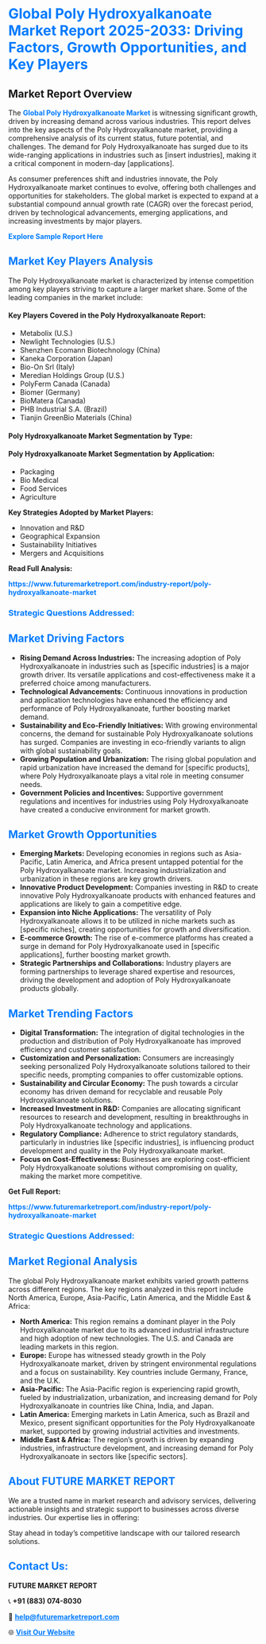 <h1 style="color: #007BFF;">Global Poly Hydroxyalkanoate Market Report 2025-2033: Driving Factors, Growth Opportunities, and Key Players</h1>

<section id="overview">
<h2>Market Report Overview</h2>
<p>The <a href="https://www.futuremarketreport.com/industry-report/poly-hydroxyalkanoate-market" style="color: #007BFF; text-decoration: none;"><strong>Global Poly Hydroxyalkanoate Market</strong></a> is witnessing significant growth, driven by increasing demand across various industries. This report delves into the key aspects of the Poly Hydroxyalkanoate market, providing a comprehensive analysis of its current status, future potential, and challenges. The demand for Poly Hydroxyalkanoate has surged due to its wide-ranging applications in industries such as [insert industries], making it a critical component in modern-day [applications].</p>
<p>As consumer preferences shift and industries innovate, the Poly Hydroxyalkanoate market continues to evolve, offering both challenges and opportunities for stakeholders. The global market is expected to expand at a substantial compound annual growth rate (CAGR) over the forecast period, driven by technological advancements, emerging applications, and increasing investments by major players.</p>
</section>

<section id="overview">
<p><a href="https://www.futuremarketreport.com/request-sample/reportId=114489" style="color: #007BFF; text-decoration: none;"><strong>Explore Sample Report Here</strong></a></p>
</section>

<section id="key-players">
<h2 style="color: #007BFF;">Market Key Players Analysis</h2>
<p>The Poly Hydroxyalkanoate market is characterized by intense competition among key players striving to capture a larger market share. Some of the leading companies in the market include:</p>
<h4>Key Players Covered in the Poly Hydroxyalkanoate Report:</h4>
<ul><li>Metabolix (U.S.)</li><li>Newlight Technologies (U.S.)</li><li>Shenzhen Ecomann Biotechnology (China)</li><li>Kaneka Corporation (Japan)</li><li>Bio-On Srl (Italy)</li><li>Meredian Holdings Group (U.S.)</li><li>PolyFerm Canada (Canada)</li><li>Biomer (Germany)</li><li>BioMatera (Canada)</li><li>PHB Industrial S.A. (Brazil)</li><li>Tianjin GreenBio Materials (China)</li></ul>
<h4>Poly Hydroxyalkanoate Market Segmentation by Type:</h4>
<ul></ul>

<h4>Poly Hydroxyalkanoate Market Segmentation by Application:</h4>
<ul><li>Packaging</li><li>Bio Medical</li><li>Food Services</li><li>Agriculture</li></ul>
<p><strong>Key Strategies Adopted by Market Players:</strong></p>
<ul>
<li>Innovation and R&D</li>
<li>Geographical Expansion</li>
<li>Sustainability Initiatives</li>
<li>Mergers and Acquisitions</li>
</ul>
</section>

<section>
<p><strong>Read Full Analysis: </strong></p><a href="https://www.futuremarketreport.com/industry-report/poly-hydroxyalkanoate-market" style="color: #007BFF; text-decoration: none;"><strong>https://www.futuremarketreport.com/industry-report/poly-hydroxyalkanoate-market</strong></a>
<h3 style="color: #007BFF;">Strategic Questions Addressed:</h3>
</section>

<section id="driving-factors">
<h2 style="color: #007BFF;">Market Driving Factors</h2>
<ul>
<li><strong>Rising Demand Across Industries:</strong> The increasing adoption of Poly Hydroxyalkanoate in industries such as [specific industries] is a major growth driver. Its versatile applications and cost-effectiveness make it a preferred choice among manufacturers.</li>
<li><strong>Technological Advancements:</strong> Continuous innovations in production and application technologies have enhanced the efficiency and performance of Poly Hydroxyalkanoate, further boosting market demand.</li>
<li><strong>Sustainability and Eco-Friendly Initiatives:</strong> With growing environmental concerns, the demand for sustainable Poly Hydroxyalkanoate solutions has surged. Companies are investing in eco-friendly variants to align with global sustainability goals.</li>
<li><strong>Growing Population and Urbanization:</strong> The rising global population and rapid urbanization have increased the demand for [specific products], where Poly Hydroxyalkanoate plays a vital role in meeting consumer needs.</li>
<li><strong>Government Policies and Incentives:</strong> Supportive government regulations and incentives for industries using Poly Hydroxyalkanoate have created a conducive environment for market growth.</li>
</ul>
</section>

<section id="growth-opportunities">
<h2 style="color: #007BFF;">Market Growth Opportunities</h2>
<ul>
<li><strong>Emerging Markets:</strong> Developing economies in regions such as Asia-Pacific, Latin America, and Africa present untapped potential for the Poly Hydroxyalkanoate market. Increasing industrialization and urbanization in these regions are key growth drivers.</li>
<li><strong>Innovative Product Development:</strong> Companies investing in R&D to create innovative Poly Hydroxyalkanoate products with enhanced features and applications are likely to gain a competitive edge.</li>
<li><strong>Expansion into Niche Applications:</strong> The versatility of Poly Hydroxyalkanoate allows it to be utilized in niche markets such as [specific niches], creating opportunities for growth and diversification.</li>
<li><strong>E-commerce Growth:</strong> The rise of e-commerce platforms has created a surge in demand for Poly Hydroxyalkanoate used in [specific applications], further boosting market growth.</li>
<li><strong>Strategic Partnerships and Collaborations:</strong> Industry players are forming partnerships to leverage shared expertise and resources, driving the development and adoption of Poly Hydroxyalkanoate products globally.</li>
</ul>
</section>

<section id="trending-factors">
<h2 style="color: #007BFF;">Market Trending Factors</h2>
<ul>
<li><strong>Digital Transformation:</strong> The integration of digital technologies in the production and distribution of Poly Hydroxyalkanoate has improved efficiency and customer satisfaction.</li>
<li><strong>Customization and Personalization:</strong> Consumers are increasingly seeking personalized Poly Hydroxyalkanoate solutions tailored to their specific needs, prompting companies to offer customizable options.</li>
<li><strong>Sustainability and Circular Economy:</strong> The push towards a circular economy has driven demand for recyclable and reusable Poly Hydroxyalkanoate solutions.</li>
<li><strong>Increased Investment in R&D:</strong> Companies are allocating significant resources to research and development, resulting in breakthroughs in Poly Hydroxyalkanoate technology and applications.</li>
<li><strong>Regulatory Compliance:</strong> Adherence to strict regulatory standards, particularly in industries like [specific industries], is influencing product development and quality in the Poly Hydroxyalkanoate market.</li>
<li><strong>Focus on Cost-Effectiveness:</strong> Businesses are exploring cost-efficient Poly Hydroxyalkanoate solutions without compromising on quality, making the market more competitive.</li>
</ul>
</section>

<section>
<p><strong>Get Full Report: </strong></p><a href="https://www.futuremarketreport.com/industry-report/poly-hydroxyalkanoate-market" style="color: #007BFF; text-decoration: none;"><strong>https://www.futuremarketreport.com/industry-report/poly-hydroxyalkanoate-market</strong></a>
<h3 style="color: #007BFF;">Strategic Questions Addressed:</h3>
</section>


<section id="regional-analysis">
<h2 style="color: #007BFF;">Market Regional Analysis</h2>
<p>The global Poly Hydroxyalkanoate market exhibits varied growth patterns across different regions. The key regions analyzed in this report include North America, Europe, Asia-Pacific, Latin America, and the Middle East & Africa:</p>
<ul>
<li><strong>North America:</strong> This region remains a dominant player in the Poly Hydroxyalkanoate market due to its advanced industrial infrastructure and high adoption of new technologies. The U.S. and Canada are leading markets in this region.</li>
<li><strong>Europe:</strong> Europe has witnessed steady growth in the Poly Hydroxyalkanoate market, driven by stringent environmental regulations and a focus on sustainability. Key countries include Germany, France, and the U.K.</li>
<li><strong>Asia-Pacific:</strong> The Asia-Pacific region is experiencing rapid growth, fueled by industrialization, urbanization, and increasing demand for Poly Hydroxyalkanoate in countries like China, India, and Japan.</li>
<li><strong>Latin America:</strong> Emerging markets in Latin America, such as Brazil and Mexico, present significant opportunities for the Poly Hydroxyalkanoate market, supported by growing industrial activities and investments.</li>
<li><strong>Middle East & Africa:</strong> The region’s growth is driven by expanding industries, infrastructure development, and increasing demand for Poly Hydroxyalkanoate in sectors like [specific sectors].</li>
</ul>
</section>

<footer>
<h2 style="color: #007BFF;">About FUTURE MARKET REPORT</h2>
<p>We are a trusted name in market research and advisory services, delivering actionable insights and strategic support to businesses across diverse industries. Our expertise lies in offering:</p>

<p>Stay ahead in today’s competitive landscape with our tailored research solutions.</p>

<h2 style="color: #007BFF;">Contact Us:</h2>
<p><strong>FUTURE MARKET REPORT</strong></p>
<p>📞 <strong>+91 (883) 074-8030</strong></p>
<p>📧 <strong><a href="mailto:help@futuremarketreport.com" style="color: #007BFF;">help@futuremarketreport.com</a></strong></p>
<p>🌐 <strong><a href="https://www.futuremarketreport.com/" style="color: #007BFF;">Visit Our Website</a></strong></p>
</footer>